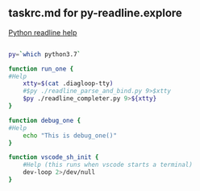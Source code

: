 ## taskrc.md for py-readline.explore


[Python readline help](https://pymotw.com/3/readline/)

```bash

py=`which python3.7`

function run_one {
#Help
    xtty=$(cat .diagloop-tty)
    #$py ./readline_parse_and_bind.py 9>$xtty
    $py ./readline_completer.py 9>${xtty}
}

function debug_one {
#Help
    echo "This is debug_one()"
}

function vscode_sh_init {
    #Help (this runs when vscode starts a terminal)
    dev-loop 2>/dev/null
}
```

